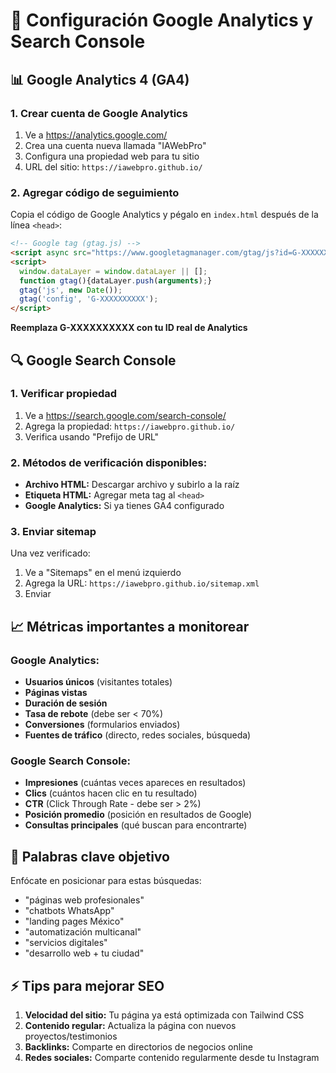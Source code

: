 # 🚀 Configuración Google Analytics y Search Console

## 📊 Google Analytics 4 (GA4)

### 1. Crear cuenta de Google Analytics
1. Ve a https://analytics.google.com/
2. Crea una cuenta nueva llamada "IAWebPro"
3. Configura una propiedad web para tu sitio
4. URL del sitio: `https://iawebpro.github.io/`

### 2. Agregar código de seguimiento
Copia el código de Google Analytics y pégalo en `index.html` después de la línea `<head>`:

```html
<!-- Google tag (gtag.js) -->
<script async src="https://www.googletagmanager.com/gtag/js?id=G-XXXXXXXXXX"></script>
<script>
  window.dataLayer = window.dataLayer || [];
  function gtag(){dataLayer.push(arguments);}
  gtag('js', new Date());
  gtag('config', 'G-XXXXXXXXXX');
</script>
```

**Reemplaza G-XXXXXXXXXX con tu ID real de Analytics**

## 🔍 Google Search Console

### 1. Verificar propiedad
1. Ve a https://search.google.com/search-console/
2. Agrega la propiedad: `https://iawebpro.github.io/`
3. Verifica usando "Prefijo de URL"

### 2. Métodos de verificación disponibles:
- **Archivo HTML:** Descargar archivo y subirlo a la raíz
- **Etiqueta HTML:** Agregar meta tag al `<head>`
- **Google Analytics:** Si ya tienes GA4 configurado

### 3. Enviar sitemap
Una vez verificado:
1. Ve a "Sitemaps" en el menú izquierdo  
2. Agrega la URL: `https://iawebpro.github.io/sitemap.xml`
3. Enviar

## 📈 Métricas importantes a monitorear

### Google Analytics:
- **Usuarios únicos** (visitantes totales)
- **Páginas vistas** 
- **Duración de sesión**
- **Tasa de rebote** (debe ser < 70%)
- **Conversiones** (formularios enviados)
- **Fuentes de tráfico** (directo, redes sociales, búsqueda)

### Google Search Console:
- **Impresiones** (cuántas veces apareces en resultados)
- **Clics** (cuántos hacen clic en tu resultado)  
- **CTR** (Click Through Rate - debe ser > 2%)
- **Posición promedio** (posición en resultados de Google)
- **Consultas principales** (qué buscan para encontrarte)

## 🎯 Palabras clave objetivo
Enfócate en posicionar para estas búsquedas:
- "páginas web profesionales"
- "chatbots WhatsApp"
- "landing pages México"
- "automatización multicanal"
- "servicios digitales"
- "desarrollo web + tu ciudad"

## ⚡ Tips para mejorar SEO
1. **Velocidad del sitio:** Tu página ya está optimizada con Tailwind CSS
2. **Contenido regular:** Actualiza la página con nuevos proyectos/testimonios
3. **Backlinks:** Comparte en directorios de negocios online
4. **Redes sociales:** Comparte contenido regularmente desde tu Instagram
